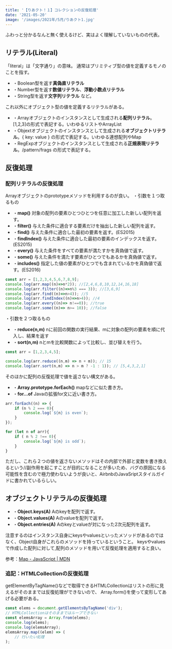 ```yaml
---
title: '【りあクト！１】コレクションの反復処理'
date: '2021-05-20'
image: '/images/2021年/5月/りあクト1.jpg'
---
```


ふわっと分かるなんと無く使えるけど、実はよく理解していないものの代表。

## リテラル(Literal)
「literal」は「文字通り」の意味。
通常はプリミティブ型の値を定義するモノのことを指す。
- ・Boolean型を返す**真偽直リテラル**
- ・Number型を返す**数値リテラル**、**浮動小数点リテラル**
- ・String型を返す**文字列リテラル** など。

これ以外にオブジェクト型の値を定義するリテラルがある。
- ・Arrayオブジェクトのインスタンスとして生成される**配列リテラル**。 [1,2,3]の形式で表記する。いわゆるリストやArrayList
- ・Objextオブジェクトのインスタンスとして生成される**オブジェクトリテラル**。{ key: value } の形式で表記する。いわゆる連想配列やMap
- ・RegExpオブジェクトのインスタンスとして生成される**正規表現リテラル**。/pattern/frags の形式で表記する。

## 反復処理
### 配列リテラルの反復処理

Arrayオブジェクトのprototypeメソッドを利用するのが良い。
・引数を１つ取るもの
- ・**map()** 対象の配列の要素ひとつひとつを任意に加工した新しい配列を返す。
- ・**filter()** 与えた条件に適合する要素だけを抽出した新しい配列を返す。
- ・**find()** 与えた条件に適合した最初の要素を返す。(ES2015)
- ・**findIndex()** 与えた条件に適合した最初の要素のインデックスを返す。(ES2015)
- ・**every()** 与えた条件をすべての要素が満たすかを真偽値で返す。
- ・**some()** 与えた条件を満たす要素がひとつでもあるかを真偽値で返す。
- ・**includes()** 指定した値の要素がひとつでも含まれているかを真偽値で返す。(ES2016)

```javascript
const arr = [1,2,3,4,5,6,7,8,9];
console.log(arr.map((n)=>n*2)); //[2,4,6,8,10,12,14,16,18]
console.log(arr.filter((n)=>n%3 === 3)); //[3,6,9]
console.log(arr.find((n)=>n>4)); //5
console.log(arr.findIndex((n)=>n>4)); //4
console.log(arr.every((n)=> n!==0)); //true
console.log(arr.some((n)=> n>= 10)); //false
```


・引数を２つ取るもの
- ・**reduce(n,m)**  nに前回の関数の実行結果、mに対象の配列の要素を順に代入し、結果を返す
- ・**sort(n,m)** nとmを比較関数によって比較し、並び替えを行う。

```javascript
const arr = [1,2,3,4,5];

console.log(arr.reduce((n,m) => n + m)); // 15
console.log(arr.sort(n,m) => n > m ? -1 : 1)); // [5,4,3,2,1]
```

そのほかに配列の反復処理で値を返さない構文がある。
- ・**Array.prototype.forEach()** mapなどに似た書き方。
- ・**for...of** Javaの拡張for文に近い書き方。

```javascript
arr.forEach((n) => {
    if (n % 2 === 0){
        console.log(`${n} is even`);
    }
});

for (let n of arr){
    if ( n % 2 !== 0){
        console.log(`${n} is odd`);
    }
}
```
ただし、これら２つの値を返さないメソッドはその内部で外部と変数を書き換えるという//副作用を起こすことが目的になることが多いため、バグの原因になる可能性を含むので極力使わないようが良いと、AirbnbのJavaSriptスタイルガイドに書かれているらしい。

## オブジェクトリテラルの反復処理
- ・**Object.keys(A)**  Aのkeyを配列で返す。
- ・**Object.values(A)** Aのvalueを配列で返す。
- ・**Object.entries(A)** Aのkeyとvalueが対になった2次元配列を返す。

注意するのはインスタンス自身にkeysやvaluesといったメソッドがあるのではなく、Object自身がこれらのメソッドを持っているということ。
keysやvaluesで作成した配列に対して,配列のメソッドを用いて反復処理を適用すると良い。



参考：[Map - JavaScript | MDN](https://developer.mozilla.org/ja/docs/Web/JavaScript/Reference/Global_Objects/Map)

### 追記：HTMLCollectionの反復処理
getElementByTagName()などで取得できるHTMLCollectionはリストの形に見えるがそのままでは反復処理ができないので、
Array.form()を使って変形してあげる必要がある。

```javascript
const elems = document.getElementsByTagName('div');
// HTMLCollectionはそのままではループできない
const elemsArray = Array.from(elems);
console.log(elems);
console.log(elemsArray);
elemsArray.map((elem) => (
    // 行いたい処理
);

```